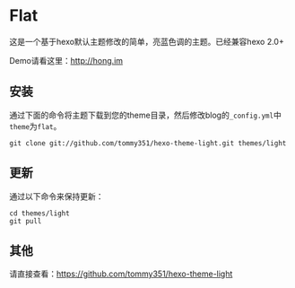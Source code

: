 # Flat

这是一个基于hexo默认主题修改的简单，亮蓝色调的主题。已经兼容hexo 2.0+

Demo请看这里：<http://hong.im>

## 安装

通过下面的命令将主题下载到您的theme目录，然后修改blog的`_config.yml`中`theme`为`flat`。

```
git clone git://github.com/tommy351/hexo-theme-light.git themes/light
```

## 更新

通过以下命令来保持更新：

```
cd themes/light
git pull
```

## 其他

请直接查看：<https://github.com/tommy351/hexo-theme-light>